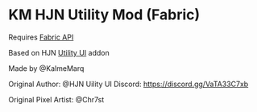 # KM HJN Utility Mod (Fabric)

Requires [Fabric API](https://www.curseforge.com/minecraft/mc-mods/fabric-api)

Based on HJN [Utility UI](https://mcpedl.com/utility-ui/) addon

Made by @KalmeMarq

Original Author: @HJN
Uility UI Discord: https://discord.gg/VaTA33C7xb

Original Pixel Artist: @Chr7st
